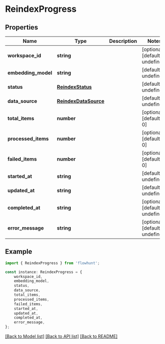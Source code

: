 # ReindexProgress


## Properties

Name | Type | Description | Notes
------------ | ------------- | ------------- | -------------
**workspace_id** | **string** |  | [optional] [default to undefined]
**embedding_model** | **string** |  | [default to undefined]
**status** | [**ReindexStatus**](ReindexStatus.md) |  | [default to undefined]
**data_source** | [**ReindexDataSource**](ReindexDataSource.md) |  | [default to undefined]
**total_items** | **number** |  | [optional] [default to 0]
**processed_items** | **number** |  | [optional] [default to 0]
**failed_items** | **number** |  | [optional] [default to 0]
**started_at** | **string** |  | [default to undefined]
**updated_at** | **string** |  | [default to undefined]
**completed_at** | **string** |  | [optional] [default to undefined]
**error_message** | **string** |  | [optional] [default to undefined]

## Example

```typescript
import { ReindexProgress } from 'flowhunt';

const instance: ReindexProgress = {
    workspace_id,
    embedding_model,
    status,
    data_source,
    total_items,
    processed_items,
    failed_items,
    started_at,
    updated_at,
    completed_at,
    error_message,
};
```

[[Back to Model list]](../README.md#documentation-for-models) [[Back to API list]](../README.md#documentation-for-api-endpoints) [[Back to README]](../README.md)
